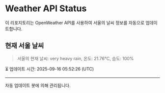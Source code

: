 
# Weather API Status

이 리포지토리는 OpenWeather API를 사용하여 서울의 날씨 정보를 자동으로 업데이트합니다.

## 현재 서울 날씨
> 서울의 현재 날씨: very heavy rain, 온도: 21.76°C, 습도: 100%

⏳ 업데이트 시간: 2025-09-16 05:52:26 (UTC)

---
자동 업데이트 봇에 의해 관리됩니다.
